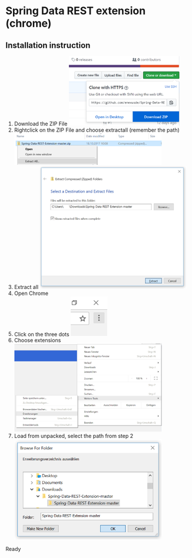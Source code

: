 # Spring Data REST extension (chrome)

## Installation instruction

1. Download the ZIP File <img src="download-zip.png" width="300" />
2. Rightclick on the ZIP File and choose extractall (remember the path) <img src="extractall.png" width="400" />
3. Extract all <img src="extract.png" width="400" />
4. Open Chrome
5. Click on the three dots <img src="three-dots.png" width="100" />
6. Choose extensions <img src="clickextensions.png" width="400" />
7. Load from unpacked, select the path from step 2 <img src="browse.png" width="400" />

Ready

